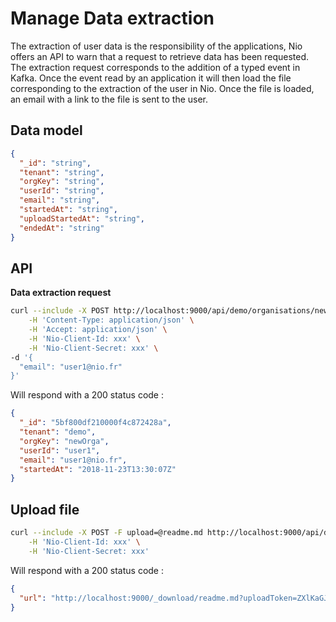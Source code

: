 # Manage Data extraction

The extraction of user data is the responsibility of the applications, Nio offers an API to warn that a request to retrieve data has been requested. The extraction request corresponds to the addition of a typed event in Kafka. Once the event read by an application it will then load the file corresponding to the extraction of the user in Nio. Once the file is loaded, an email with a link to the file is sent to the user.

## Data model 

```json
{
  "_id": "string",
  "tenant": "string",
  "orgKey": "string",
  "userId": "string",
  "email": "string",
  "startedAt": "string",
  "uploadStartedAt": "string",
  "endedAt": "string"
}
```

## API

**Data extraction request**

```sh
curl --include -X POST http://localhost:9000/api/demo/organisations/newOrga/users/user1/_extract \
    -H 'Content-Type: application/json' \
    -H 'Accept: application/json' \
    -H 'Nio-Client-Id: xxx' \
    -H 'Nio-Client-Secret: xxx' \
-d '{
  "email": "user1@nio.fr" 
}'
```

Will respond with a 200 status code : 

```json
{
  "_id": "5bf800df210000f4c872428a",
  "tenant": "demo",
  "orgKey": "newOrga",
  "userId": "user1",
  "email": "user1@nio.fr",
  "startedAt": "2018-11-23T13:30:07Z"
}
```

## Upload file 

```sh
curl --include -X POST -F upload=@readme.md http://localhost:9000/api/demo/organisations/newOrga/users/user1/_files/readme.md \
    -H 'Nio-Client-Id: xxx' \
    -H 'Nio-Client-Secret: xxx'
```

Will respond with a 200 status code : 

```json
{
  "url": "http://localhost:9000/_download/readme.md?uploadToken=ZXlKaGJHY2lPaUpJVXpVeE1pSjkuZXlKbGVIUnlZV04wVkdGemEwbGtJam9pTldKbU9EQXdaR1l5TVRBd01EQm1OR000TnpJME1qaGhJaXdpYVhOeklqb2lUM1J2Y205emFHa2lMQ0p1WVcxbElqb2ljbVZoWkcxbExtMWtJaXdpYjNKblMyVjVJam9pYm1WM1QzSm5ZU0lzSW5WelpYSkpaQ0k2SW5WelpYSXhJaXdpWTI5dWRHVnVkRlI1Y0dVaU9pSmhjSEJzYVdOaGRHbHZiaTl2WTNSbGRDMXpkSEpsWVcwaUxDSjBaVzVoYm5RaU9pSmtaVzF2SW4wLm1lU05mLVhZT3BaOWtfM0FuV2RnY2ZWM0ZmNU9wY3pvZzJWVDJUM3VXMTJOeWlJaEpNOHRuY3JlbnFFQkpxOHRJTHM3UmxSdHFCcVdlLWw1WlRWbk13"
}
```

